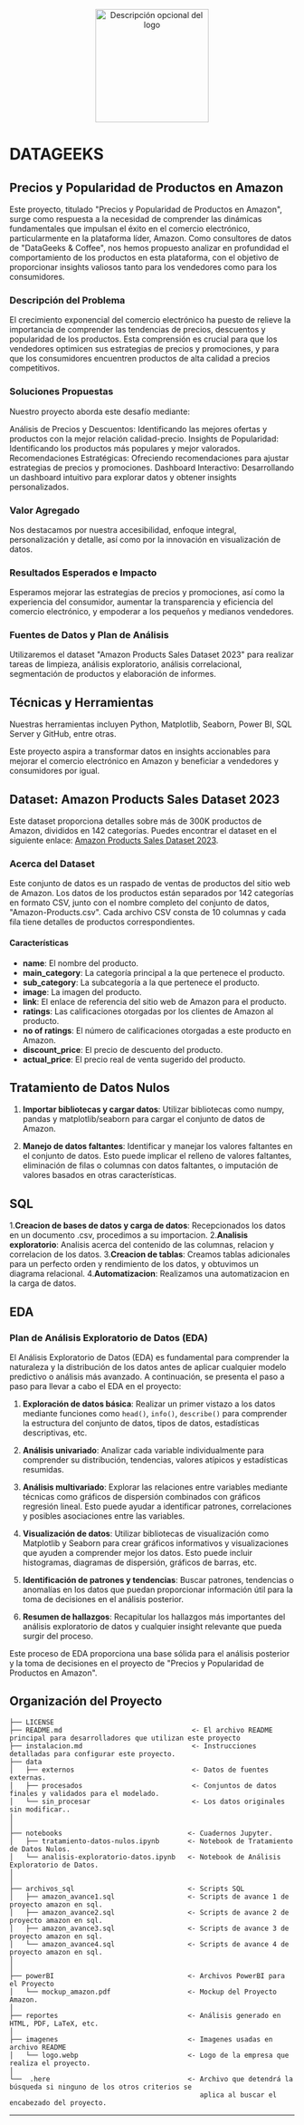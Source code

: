 <p align="center">
  <img src="imagenes/logo.webp" alt="Descripción opcional del logo" width="200" height="200">
</p>

# DATAGEEKS

## Precios y Popularidad de Productos en Amazon
Este proyecto, titulado "Precios y Popularidad de Productos en Amazon", surge como respuesta a la necesidad de comprender las dinámicas fundamentales que impulsan el éxito en el comercio electrónico, particularmente en la plataforma líder, Amazon. Como consultores de datos de "DataGeeks & Coffee", nos hemos propuesto analizar en profundidad el comportamiento de los productos en esta plataforma, con el objetivo de proporcionar insights valiosos tanto para los vendedores como para los consumidores.

### Descripción del Problema

El crecimiento exponencial del comercio electrónico ha puesto de relieve la importancia de comprender las tendencias de precios, descuentos y popularidad de los productos. Esta comprensión es crucial para que los vendedores optimicen sus estrategias de precios y promociones, y para que los consumidores encuentren productos de alta calidad a precios competitivos.

### Soluciones Propuestas

Nuestro proyecto aborda este desafío mediante:

Análisis de Precios y Descuentos: Identificando las mejores ofertas y productos con la mejor relación calidad-precio.
Insights de Popularidad: Identificando los productos más populares y mejor valorados.
Recomendaciones Estratégicas: Ofreciendo recomendaciones para ajustar estrategias de precios y promociones.
Dashboard Interactivo: Desarrollando un dashboard intuitivo para explorar datos y obtener insights personalizados.

### Valor Agregado

Nos destacamos por nuestra accesibilidad, enfoque integral, personalización y detalle, así como por la innovación en visualización de datos.

### Resultados Esperados e Impacto

Esperamos mejorar las estrategias de precios y promociones, así como la experiencia del consumidor, aumentar la transparencia y eficiencia del comercio electrónico, y empoderar a los pequeños y medianos vendedores.

### Fuentes de Datos y Plan de Análisis

Utilizaremos el dataset "Amazon Products Sales Dataset 2023" para realizar tareas de limpieza, análisis exploratorio, análisis correlacional, segmentación de productos y elaboración de informes.

## Técnicas y Herramientas

Nuestras herramientas incluyen Python, Matplotlib, Seaborn, Power BI, SQL Server y GitHub, entre otras.

Este proyecto aspira a transformar datos en insights accionables para mejorar el comercio electrónico en Amazon y beneficiar a vendedores y consumidores por igual.

## Dataset: Amazon Products Sales Dataset 2023

Este dataset proporciona detalles sobre más de 300K productos de Amazon, divididos en 142 categorías. Puedes encontrar el dataset en el siguiente enlace: [Amazon Products Sales Dataset 2023](https://www.kaggle.com/datasets/lokeshparab/amazon-products-dataset).

### Acerca del Dataset

Este conjunto de datos es un raspado de ventas de productos del sitio web de Amazon. Los datos de los productos están separados por 142 categorías en formato CSV, junto con el nombre completo del conjunto de datos, "Amazon-Products.csv". Cada archivo CSV consta de 10 columnas y cada fila tiene detalles de productos correspondientes.

#### Características

- **name**: El nombre del producto.
- **main_category**: La categoría principal a la que pertenece el producto.
- **sub_category**: La subcategoría a la que pertenece el producto.
- **image**: La imagen del producto.
- **link**: El enlace de referencia del sitio web de Amazon para el producto.
- **ratings**: Las calificaciones otorgadas por los clientes de Amazon al producto.
- **no of ratings**: El número de calificaciones otorgadas a este producto en Amazon.
- **discount_price**: El precio de descuento del producto.
- **actual_price**: El precio real de venta sugerido del producto.

## Tratamiento de Datos Nulos
1. **Importar bibliotecas y cargar datos**: Utilizar bibliotecas como numpy, pandas y matplotlib/seaborn para cargar el conjunto de datos de Amazon.

2. **Manejo de datos faltantes**: Identificar y manejar los valores faltantes en el conjunto de datos. Esto puede implicar el relleno de valores faltantes, eliminación de filas o columnas con datos faltantes, o imputación de valores basados en otras características.
## SQL
1.**Creacion de bases de datos y carga de datos**: Recepcionados los datos en un documento .csv, procedimos a su importacion.
2.**Analisis exploratorio**: Analisis acerca del contenido de las columnas, relacion  y correlacion de los datos.
3.**Creacion de tablas**: Creamos tablas adicionales para un perfecto orden y rendimiento de los datos, y obtuvimos un diagrama relacional.
4.**Automatizacion**: Realizamos una automatizacion en la carga de datos.
## EDA
### Plan de Análisis Exploratorio de Datos (EDA)

El Análisis Exploratorio de Datos (EDA) es fundamental para comprender la naturaleza y la distribución de los datos antes de aplicar cualquier modelo predictivo o análisis más avanzado. A continuación, se presenta el paso a paso para llevar a cabo el EDA en el proyecto:

1. **Exploración de datos básica**: Realizar un primer vistazo a los datos mediante funciones como `head()`, `info()`, `describe()` para comprender la estructura del conjunto de datos, tipos de datos, estadísticas descriptivas, etc.

2. **Análisis univariado**: Analizar cada variable individualmente para comprender su distribución, tendencias, valores atípicos y estadísticas resumidas.

3. **Análisis multivariado**: Explorar las relaciones entre variables mediante técnicas como gráficos de dispersión combinados con gráficos regresión lineal. Esto puede ayudar a identificar patrones, correlaciones y posibles asociaciones entre las variables.

4. **Visualización de datos**: Utilizar bibliotecas de visualización como Matplotlib y Seaborn para crear gráficos informativos y visualizaciones que ayuden a comprender mejor los datos. Esto puede incluir histogramas, diagramas de dispersión, gráficos de barras, etc.

5. **Identificación de patrones y tendencias**: Buscar patrones, tendencias o anomalías en los datos que puedan proporcionar información útil para la toma de decisiones en el análisis posterior.

6. **Resumen de hallazgos**: Recapitular los hallazgos más importantes del análisis exploratorio de datos y cualquier insight relevante que pueda surgir del proceso.

Este proceso de EDA proporciona una base sólida para el análisis posterior y la toma de decisiones en el proyecto de "Precios y Popularidad de Productos en Amazon".

## Organización del Proyecto

    ├── LICENSE
    ├── README.md                                <- El archivo README principal para desarrolladores que utilizan este proyecto
    ├── instalacion.md                           <- Instrucciones detalladas para configurar este proyecto.
    ├── data
    │   ├── externos                             <- Datos de fuentes externas.
    │   ├── procesados                           <- Conjuntos de datos finales y validados para el modelado.
    │   └── sin_procesar                         <- Los datos originales sin modificar..
    │
    │
    ├── notebooks                               <- Cuadernos Jupyter.
    │   ├── tratamiento-datos-nulos.ipynb       <- Notebook de Tratamiento de Datos Nulos.
    │   └── analisis-exploratorio-datos.ipynb   <- Notebook de Análisis Exploratorio de Datos.
    │
    │
    ├── archivos_sql                            <- Scripts SQL
    │   ├── amazon_avance1.sql                  <- Scripts de avance 1 de proyecto amazon en sql.
    │   ├── amazon_avance2.sql                  <- Scripts de avance 2 de proyecto amazon en sql.
    │   ├── amazon_avance3.sql                  <- Scripts de avance 3 de proyecto amazon en sql.
    │   └── amazon_avance4.sql                  <- Scripts de avance 4 de proyecto amazon en sql.
    │
    │ 
    ├── powerBI                                 <- Archivos PowerBI para el Proyecto 
    │   └── mockup_amazon.pdf                   <- Mockup del Proyecto Amazon.
    │
    ├── reportes                                <- Análisis generado en HTML, PDF, LaTeX, etc.
    │ 
    ├── imagenes                                <- Imagenes usadas en archivo README
    │   └── logo.webp                           <- Logo de la empresa que realiza el proyecto.
    │
    └──  .here                                  <- Archivo que detendrá la búsqueda si ninguno de los otros criterios se 
                                                   aplica al buscar el encabezado del proyecto.
   
    

---

